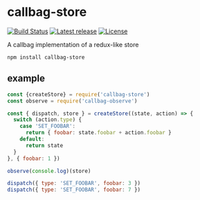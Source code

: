 # callbag-store

[![Build Status](https://travis-ci.org/Risto-Stevcev/callbag-store.svg?branch=master)](https://travis-ci.org/Risto-Stevcev/callbag-store)
[![Latest release](https://img.shields.io/npm/v/callbag-store.svg?style=flat)](https://www.npmjs.com/package/callbag-store)
[![License](https://img.shields.io/npm/l/callbag-store.svg?style=flat)](https://github.com/Risto-Stevcev/callbag-store/blob/master/LICENSE)

A callbag implementation of a redux-like store

`npm install callbag-store`

## example

```js
const {createStore} = require('callbag-store')
const observe = require('callbag-observe')

const { dispatch, store } = createStore((state, action) => {
  switch (action.type) {
    case 'SET_FOOBAR':
      return { foobar: state.foobar + action.foobar }
    default:
      return state
  }
}, { foobar: 1 })

observe(console.log)(store)

dispatch({ type: 'SET_FOOBAR', foobar: 3 })
dispatch({ type: 'SET_FOOBAR', foobar: 7 })
```
